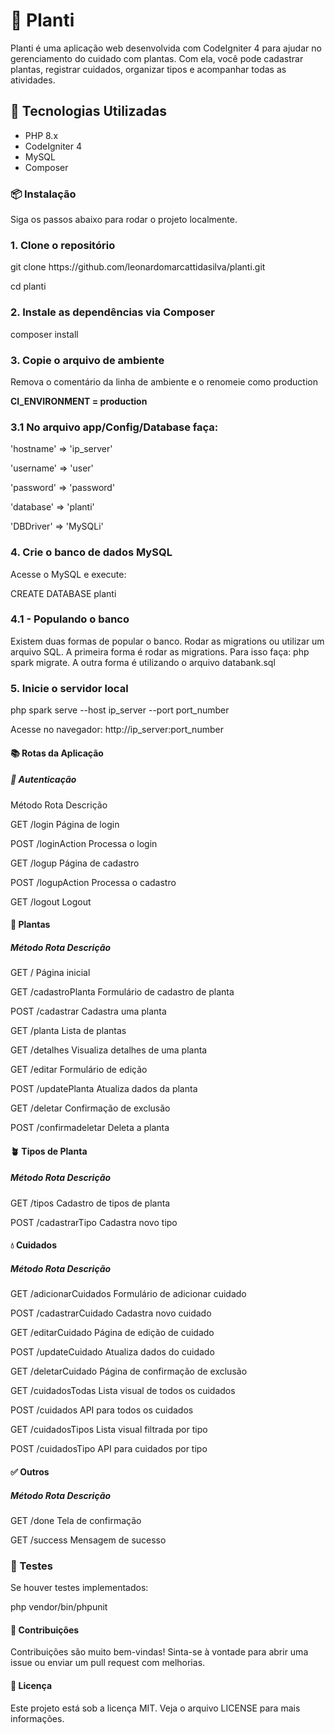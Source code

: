 <h1>🌿 Planti</h1>
<p>Planti é uma aplicação web desenvolvida com CodeIgniter 4 para ajudar no gerenciamento do cuidado com plantas. Com ela, você pode cadastrar plantas, registrar cuidados, organizar tipos e acompanhar todas as atividades.</p>

<h2>🚀 Tecnologias Utilizadas</h2>
<ul>
   <li>PHP 8.x</li>
   <li>CodeIgniter 4</li>
   <li>MySQL</li>
   <li>Composer</li>
</ul>

<h3>📦 Instalação</h3>
<p>Siga os passos abaixo para rodar o projeto localmente.</p>

<h3>1. Clone o repositório</h3>
<p>git clone https://github.com/leonardomarcattidasilva/planti.git</p>
<p>cd planti</p>

<h3>2. Instale as dependências via Composer</h3>
<p>composer install</p>

<h3>3. Copie o arquivo de ambiente</h3>
<p><Renomeie o arquivo .env_example para .env com os dados de conexão com seu MySQL./p>
<p>Remova o comentário da linha de ambiente e o renomeie como production</p>
<b>CI_ENVIRONMENT = production</b>

<h3>3.1 No arquivo app/Config/Database faça:</h3>
   <p>'hostname' => 'ip_server'</p>
   <p>'username' => 'user'</p>
   <p>'password' => 'password'</p>
   <p>'database' => 'planti'</p>
   <p>'DBDriver' => 'MySQLi'</p>

<h3>4. Crie o banco de dados MySQL</h3>
<p>Acesse o MySQL e execute:</p>
<p>CREATE DATABASE planti</p>

<h3>4.1 - Populando o banco</h3>
   <p>Existem duas formas de popular o banco. Rodar as migrations ou utilizar um arquivo SQL. A primeira forma é rodar as migrations. Para isso faça: php spark migrate. A outra forma é utilizando o arquivo databank.sql </p>
   
<h3>5. Inicie o servidor local</h3>
<p>php spark serve --host ip_server --port port_number</p>
<p>Acesse no navegador: http://ip_server:port_number</p>

<h4>📚 Rotas da Aplicação</h4>
<h5>🔐 Autenticação</h5>
Método	Rota	Descrição
<p>GET	/login	Página de login</p>
<p>POST	/loginAction	Processa o login</p>
<p>GET	/logup	Página de cadastro</p>
<p>POST	/logupAction	Processa o cadastro</p>
<p>GET	/logout	Logout</p>


<h4>🌱 Plantas</h4>
<h5>Método Rota Descrição</h5>
<p>GET	/	Página inicial</p>
<p>GET	/cadastroPlanta	Formulário de cadastro de planta</p>
<p>POST	/cadastrar	Cadastra uma planta</p>
<p>GET	/planta	Lista de plantas</p>
<p>GET	/detalhes	Visualiza detalhes de uma planta</p>
<p>GET	/editar	Formulário de edição</p>
<p>POST	/updatePlanta	Atualiza dados da planta</p>
<p>GET	/deletar	Confirmação de exclusão</p>
<p>POST	/confirmadeletar	Deleta a planta</p>

<h4>🪴 Tipos de Planta</h4>
<h5>Método Rota Descrição</h5>
<p>GET	/tipos	Cadastro de tipos de planta</p>
<p>POST	/cadastrarTipo	Cadastra novo tipo</p>

<h4>💧 Cuidados</h4>
<h5>Método Rota Descrição</h5>
<p>GET	/adicionarCuidados	Formulário de adicionar cuidado</p>
<p>POST	/cadastrarCuidado	Cadastra novo cuidado</p>
<p>GET	/editarCuidado	Página de edição de cuidado</p>
<p>POST	/updateCuidado	Atualiza dados do cuidado</p>
<p>GET	/deletarCuidado	Página de confirmação de exclusão</p>
<p>GET	/cuidadosTodas	Lista visual de todos os cuidados</p>
<p>POST	/cuidados	API para todos os cuidados</p>
<p>GET	/cuidadosTipos	Lista visual filtrada por tipo</p>
<p>POST	/cuidadosTipo	API para cuidados por tipo</p>

<h4>✅ Outros</h4>
<h5>Método Rota Descrição</h5>
<p>GET	/done	Tela de confirmação</p>
<p>GET	/success	Mensagem de sucesso</p>

<h3>🧪 Testes</h3>
<p>Se houver testes implementados:</p>
php vendor/bin/phpunit

<h4>🙋 Contribuições</h4>
<p>Contribuições são muito bem-vindas! Sinta-se à vontade para abrir uma issue ou enviar um pull request com melhorias.</p>

<h4>📄 Licença</h4>
<p>Este projeto está sob a licença MIT. Veja o arquivo LICENSE para mais informações.</p>